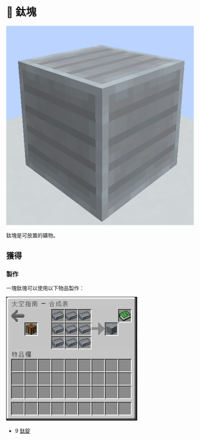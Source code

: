 # 💎 鈦塊

![](<../.gitbook/assets/image (228).png>)

鈦塊是可放置的礦物。

## 獲得

### 製作

一塊鈦塊可以使用以下物品製作：

![](<../.gitbook/assets/image (217).png>)

* 9 [鈦錠](titanium-ingot.md)
